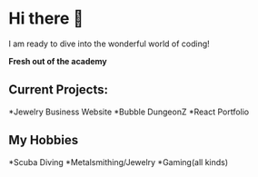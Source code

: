 # Hi there 👋
I am ready to dive into the wonderful world of coding!

**Fresh out of the academy**

## Current Projects:
*Jewelry Business Website
*Bubble DungeonZ
*React Portfolio

## My Hobbies
*Scuba Diving 
*Metalsmithing/Jewelry
*Gaming(all kinds)


<!--
**madrodgerflynn/madrodgerflynn** is a ✨ _special_ ✨ repository because its `README.md` (this file) appears on your GitHub profile.

Here are some ideas to get you started:

- 🔭 I’m currently working on ...
- 🌱 I’m currently learning ...
- 👯 I’m looking to collaborate on ...
- 🤔 I’m looking for help with ...
- 💬 Ask me about ...
- 📫 How to reach me: ...
- 😄 Pronouns: ...
- ⚡ Fun fact: ...
-->
